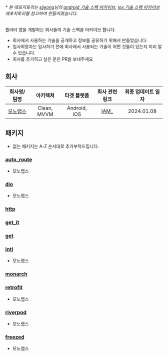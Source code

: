 ###### * 본 레포지토리는 [sjjeong](https://github.com/sjjeong)님의 [android 기술 스팩 아카이브](https://github.com/sjjeong/android-tech-spec-in-korea-company), [ios 기술 스팩 아카이브](https://github.com/sjjeong/ios-tech-spec-in-korea-company) 레포지토리를 참고하여 만들어졌습니다.

플러터 앱을 개발하는 회사들의 기술 스펙을 아카이브 합니다.
* 회사에서 사용하는 기술을 공개하고 정보를 공유하기 위해서 만들었습니다.
* 입사희망자는 입사하기 전에 회사에서 사용되는 기술이 어떤 것들이 있는지 미리 알 수 있습니다.
* 회사를 추가하고 싶은 분은 PR을 보내주세요

## 회사

|회사명/팀명|아키텍쳐|타겟 플랫폼|회사 관련 링크|최종 업데이트 일자|
|:-:|:-:|:-:|:-:|:-:|
|[모노랩스](https://monolabs.io)|Clean, MVVM| Android, iOS |[IAM_](https://iam-iam.com/)|2024.01.08|

## 패키지
* 없는 패키지는 A-Z 순서대로 추가부탁드립니다.

### [auto_route](https://pub.dev/packages/auto_route)
- 모노랩스

### [dio](https://pub.dev/packages/dio)
- 모노랩스

### [http](https://pub.dev/packages/http)

### [get_it](https://pub.dev/packages/get_it)

### [get](https://pub.dev/packages/get)

### [intl](https://pub.dev/packages/intl)
- 모노랩스

### [monarch](https://monarchapp.io/)

### [retrofit](https://pub.dev/packages/retrofit)
- 모노랩스

### [riverpod](https://pub.dev/packages/riverpod)
- 모노랩스

### [freezed](https://pub.dev/packages/freezed)
- 모노랩스
